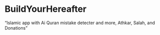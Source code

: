 # BuildYourHereafter
“Islamic app with Ai Quran mistake detecter and more, Athkar, Salah, and Donations”
